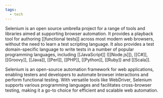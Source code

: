 ```yaml
---
tags:
  - tech
---
```

Selenium is an open source umbrella project for a range of tools and libraries aimed at supporting browser automation.
It provides a playback tool for authoring [[functional tests]] across most modern web browsers, without the need to learn a test scripting language.
It also provides a test domain-specific language to write tests in a number of popular programming languages, including [[JavaScript]] ([[Node.js]]), [[C#]], [[Groovy]], [[Java]], [[Perl]], [[PHP]], [[Python]], [[Ruby]] and [[Scala]].

Selenium is an open-source automation framework for web applications, enabling testers and developers to automate browser interactions and perform functional testing. 
With versatile tools like WebDriver, Selenium supports various programming languages and facilitates cross-browser testing, making it a go-to choice for efficient and scalable web automation.